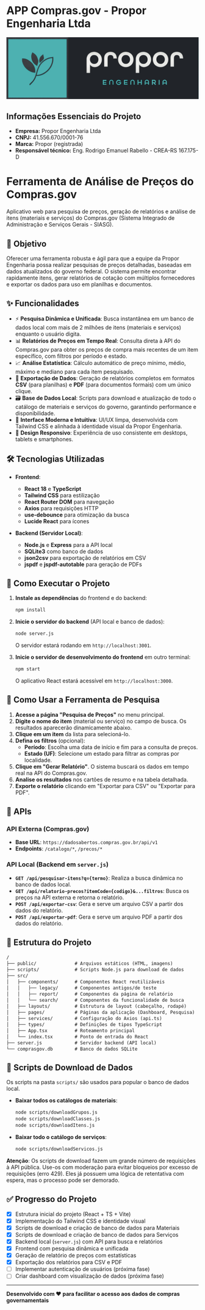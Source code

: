 # APP Compras.gov - Propor Engenharia Ltda

![Logo Propor](./public/static/logo/LOGO_PROPOR_PEQUENO.jpg)

## Informações Essenciais do Projeto
- **Empresa:** Propor Engenharia Ltda
- **CNPJ:** 41.556.670/0001-76
- **Marca:** Propor (registrada)
- **Responsável técnico:** Eng. Rodrigo Emanuel Rabello - CREA-RS 167.175-D

# Ferramenta de Análise de Preços do Compras.gov

Aplicativo web para pesquisa de preços, geração de relatórios e análise de itens (materiais e serviços) do Compras.gov (Sistema Integrado de Administração e Serviços Gerais - SIASG).

## 🎯 Objetivo

Oferecer uma ferramenta robusta e ágil para que a equipe da Propor Engenharia possa realizar pesquisas de preços detalhadas, baseadas em dados atualizados do governo federal. O sistema permite encontrar rapidamente itens, gerar relatórios de cotação com múltiplos fornecedores e exportar os dados para uso em planilhas e documentos.

## ✨ Funcionalidades

- ⚡ **Pesquisa Dinâmica e Unificada**: Busca instantânea em um banco de dados local com mais de 2 milhões de itens (materiais e serviços) enquanto o usuário digita.
- 📊 **Relatórios de Preços em Tempo Real**: Consulta direta à API do Compras.gov para obter os preços de compra mais recentes de um item específico, com filtros por período e estado.
- 📈 **Análise Estatística**: Cálculo automático de preço mínimo, médio, máximo e mediano para cada item pesquisado.
- 📄 **Exportação de Dados**: Geração de relatórios completos em formatos **CSV** (para planilhas) e **PDF** (para documentos formais) com um único clique.
- 🗃️ **Base de Dados Local**: Scripts para download e atualização de todo o catálogo de materiais e serviços do governo, garantindo performance e disponibilidade.
- 🎨 **Interface Moderna e Intuitiva**: UI/UX limpa, desenvolvida com Tailwind CSS e alinhada à identidade visual da Propor Engenharia.
- 📱 **Design Responsivo**: Experiência de uso consistente em desktops, tablets e smartphones.

## 🛠️ Tecnologias Utilizadas

- **Frontend**:
  - **React 18** e **TypeScript**
  - **Tailwind CSS** para estilização
  - **React Router DOM** para navegação
  - **Axios** para requisições HTTP
  - **use-debounce** para otimização da busca
  - **Lucide React** para ícones

- **Backend (Servidor Local)**:
  - **Node.js** e **Express** para a API local
  - **SQLite3** como banco de dados
  - **json2csv** para exportação de relatórios em CSV
  - **jspdf** e **jspdf-autotable** para geração de PDFs

## 🚀 Como Executar o Projeto

1. **Instale as dependências** do frontend e do backend:
   ```bash
   npm install
   ```

2. **Inicie o servidor do backend** (API local e banco de dados):
   ```bash
   node server.js
   ```
   O servidor estará rodando em `http://localhost:3001`.

3. **Inicie o servidor de desenvolvimento do frontend** em outro terminal:
   ```bash
   npm start
   ```
   O aplicativo React estará acessível em `http://localhost:3000`.

## 📖 Como Usar a Ferramenta de Pesquisa

1. **Acesse a página "Pesquisa de Preços"** no menu principal.
2. **Digite o nome do item** (material ou serviço) no campo de busca. Os resultados aparecerão dinamicamente abaixo.
3. **Clique em um item** da lista para selecioná-lo.
4. **Defina os filtros** (opcional):
   - **Período**: Escolha uma data de início e fim para a consulta de preços.
   - **Estado (UF)**: Selecione um estado para filtrar as compras por localidade.
5. **Clique em "Gerar Relatório"**. O sistema buscará os dados em tempo real na API do Compras.gov.
6. **Analise os resultados** nos cartões de resumo e na tabela detalhada.
7. **Exporte o relatório** clicando em "Exportar para CSV" ou "Exportar para PDF".

## 🔗 APIs

### API Externa (Compras.gov)
- **Base URL**: `https://dadosabertos.compras.gov.br/api/v1`
- **Endpoints**: `/catalogo/*`, `/precos/*`

### API Local (Backend em `server.js`)
- **`GET /api/pesquisar-itens?q={termo}`**: Realiza a busca dinâmica no banco de dados local.
- **`GET /api/relatorio-precos?itemCode={codigo}&...filtros`**: Busca os preços na API externa e retorna o relatório.
- **`POST /api/exportar-csv`**: Gera e serve um arquivo CSV a partir dos dados do relatório.
- **`POST /api/exportar-pdf`**: Gera e serve um arquivo PDF a partir dos dados do relatório.

## 📁 Estrutura do Projeto

```
/
├── public/              # Arquivos estáticos (HTML, imagens)
├── scripts/             # Scripts Node.js para download de dados
├── src/
│   ├── components/      # Componentes React reutilizáveis
│   │   ├── legacy/      # Componentes antigos/de teste
│   │   ├── report/      # Componentes da página de relatório
│   │   └── search/      # Componentes da funcionalidade de busca
│   ├── layouts/         # Estrutura de layout (cabeçalho, rodapé)
│   ├── pages/           # Páginas da aplicação (Dashboard, Pesquisa)
│   ├── services/        # Configuração do Axios (api.ts)
│   ├── types/           # Definições de tipos TypeScript
│   ├── App.tsx          # Roteamento principal
│   └── index.tsx        # Ponto de entrada do React
├── server.js            # Servidor backend (API local)
└── comprasgov.db        # Banco de dados SQLite
```

## 🔧 Scripts de Download de Dados

Os scripts na pasta `scripts/` são usados para popular o banco de dados local.

- **Baixar todos os catálogos de materiais**:
  ```bash
  node scripts/downloadGrupos.js
  node scripts/downloadClasses.js
  node scripts/downloadItens.js
  ```

- **Baixar todo o catálogo de serviços**:
  ```bash
  node scripts/downloadServicos.js
  ```
**Atenção**: Os scripts de download fazem um grande número de requisições à API pública. Use-os com moderação para evitar bloqueios por excesso de requisições (erro 429). Eles já possuem uma lógica de retentativa com espera, mas o processo pode ser demorado.

## ✅ Progresso do Projeto

- [x] Estrutura inicial do projeto (React + TS + Vite)
- [x] Implementação do Tailwind CSS e identidade visual
- [x] Scripts de download e criação de banco de dados para Materiais
- [x] Scripts de download e criação de banco de dados para Serviços
- [x] Backend local (`server.js`) com API para busca e relatórios
- [x] Frontend com pesquisa dinâmica e unificada
- [x] Geração de relatório de preços com estatísticas
- [x] Exportação dos relatórios para CSV e PDF
- [ ] Implementar autenticação de usuários (próxima fase)
- [ ] Criar dashboard com visualização de dados (próxima fase)

---

**Desenvolvido com ❤️ para facilitar o acesso aos dados de compras governamentais** 